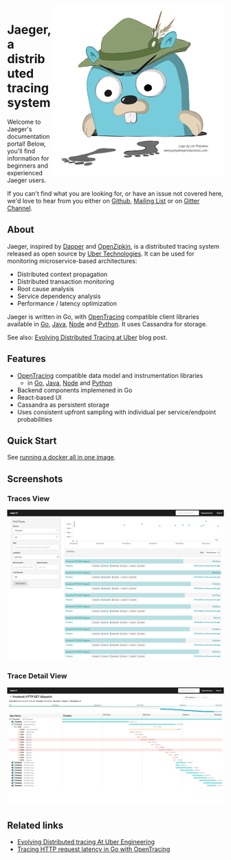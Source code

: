 <img align="right" src="images/jaeger-vector.svg" width=400>

# Jaeger, a distributed tracing system

Welcome to Jaeger's documentation portal! Below, you'll find information for beginners and experienced Jaeger users. 

If you can't find what you are looking for, or have an issue not covered here, we'd love to hear from you either on [Github](https://github.com/uber/jaeger/issues), [Mailing List](https://groups.google.com/forum/#!forum/jaeger-tracing) or on [Gitter Channel](https://gitter.im/jaegertracing/Lobby).

## About
Jaeger, inspired by [Dapper][dapper] and [OpenZipkin](http://zipkin.io),
is a distributed tracing system released as open source by [Uber Technologies][ubeross].
It can be used for monitoring microservice-based architectures:

* Distributed context propagation
* Distributed transaction monitoring
* Root cause analysis
* Service dependency analysis
* Performance / latency optimization

Jaeger is written in Go, with [OpenTracing](http://opentracing.io/) compatible client libraries available in [Go](https://github.com/uber/jaeger-client-go), [Java](https://github.com/uber/jaeger-client-java), [Node](https://github.com/uber/jaeger-client-node) and [Python](https://github.com/uber/jaeger-client-python). It uses Cassandra for storage.

See also: [Evolving Distributed Tracing at Uber](https://eng.uber.com/distributed-tracing/) blog post.

## Features

  * [OpenTracing](http://opentracing.io/) compatible data model and instrumentation libraries 
    * in [Go](https://github.com/uber/jaeger-client-go), [Java](https://github.com/uber/jaeger-client-java), [Node](https://github.com/uber/jaeger-client-node) and [Python](https://github.com/uber/jaeger-client-python)
  * Backend components implemened in Go
  * React-based UI
  * Cassandra as persistent storage
  * Uses consistent upfront sampling with individual per service/endpoint probabilities

## Quick Start
See [running a docker all in one image](getting_started.md#all-in-one-docker-image).

## Screenshots
### Traces View
[![Traces View](images/traces-ss.png)](images/traces-ss.png)

### Trace Detail View
[![Detail View](images/trace-detail-ss.png)](images/trace-detail-ss.png)

## Related links
- [Evolving Distributed tracing At Uber Engineering](https://eng.uber.com/distributed-tracing/)
- [Tracing HTTP request latency in Go with OpenTracing](https://medium.com/opentracing/tracing-http-request-latency-in-go-with-opentracing-7cc1282a100a)

[dapper]: https://research.google.com/pubs/pub36356.html
[ubeross]: http://uber.github.io

